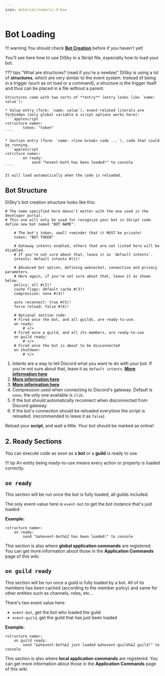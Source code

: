 ```yaml
---
icon: material/numeric-3-box
---
```


# Bot Loading

!!! warning
    You should check [**Bot Creation**](1-bot-creation.md) before if you haven't yet!

You'll see here how to use DiSky in a Skript file, especially how to load your bot.

??? tips "What are structures? (read if you're a newbie)"
    DiSky is using a lot of **structures**, which are very similar to the event system. Instead of being in a trigger (such as on load or a command), a structure is the trigger itself and thus can be placed in a file without a parent.
    
    Structures come with two sorts of **entry** (entry looks like `name: value`):
    
    * Value entry (form: `name: value`), event-related literals are forbidden (only global variable & script options works here):
    ````applescript
    <structure name>:
            token: "token"
    ````
    
    * Section entry (form: `name: <line break> code ...`), code that could be running.
    ````applescript
    <strcture name>:
            on ready:
                send "%event-bot% has been loaded!" to console
    ````
    
    It will load automatically when the code is reloaded.

## Bot Structure

DiSky's bot creation structure looks like this: 
 
```applescript hl_lines="3 6 10 14 15 16 18 19 23 26 29"
# The name specified here doesn't matter with the one used in the developer portal. 
# This one will only be used for recognize your bot in Skript code.
define new bot named "BOT NAME": 
    
    # The bot's token, small reminder that it MUST be private!
    token: "BOT TOKEN"
    
    # Gateway intents enabled, others that are not listed here will be disabled.
    # If you're not sure about that, leave it as 'default intents'.
    intents: default intents #(1)!
    
    # Advanced bot option, defining websocket, connection and privacy parameters.
    # Here again, if you're not sure about that, leave it as shown below.
    policy: all #(2)!
    cache flags: default cache #(3)!
    compression: none #(4)!
    
    auto reconnect: true #(5)!
    force reload: false #(6)!
    
    # Optional section code:
    # Fired once the bot, and all guilds, are ready-to-use.
    on ready:
    	# </>
    # Fired once a guild, and all its members, are ready-to-use
    on guild ready:
    	# </>
    # Fired once the bot is about to be disconnected
    on shutdown:
    	# </>
```

1. Intents are a way to tell Discord what you want to do with your bot. If you're not sure about that, leave it as `default intents`. **[More information here](../bot/intents.md)**
2. **[More information here](../bot/policy.md)**
3. **[More information here](../bot/policy.md#cache-flags)**
4. Compression used when connecting to Discord's gateway. Default is `none`, the only one available is `zlib`.
5. If the bot should automatically reconnect when disconnected from Discord gateway.
6. If the bot's connection should be reloaded everytime the script is reloaded. (recommended to leave it as `false`)

Reload your **script**, and wait a little. Your bot should be marked as online!

## 2. Ready Sections

You can execute code as soon as a **bot** or a **guild** is ready to use.

!!! tip
    An entity being ready-to-use means every action or property is loaded correctly.

## `on ready`

This section will be run once the bot is fully loaded, all guilds included.

The only event-value here is `event-bot` to get the bot instance that's just loaded:

**Example:**

```applescript
<structure name>:
    on ready:
        send "&a%event-bot%&2 has been loaded!" to console
```

This section is also where **global application commands** are registered. You can get more information about those in the **Application Commands** page of this wiki.

## `on guild ready`

This section will be run once a guild is fully loaded by a bot. All of its members has been cached (according to the member policy) and same for other entities such as channels, roles, etc...

There's two event value here:

* `event-bot`, get the bot who loaded the guild
* `event-guild`, get the guild that has just been loaded

**Example:**

```applescript
<structure name>:
    on guild ready:
        send "&a%event-bot%&2 just loaded &a%event-guild%&2 guild!" to console
```

This section is also where **local application commands** are registered. You can get more information about those in the **Application Commands** page of this wiki.
